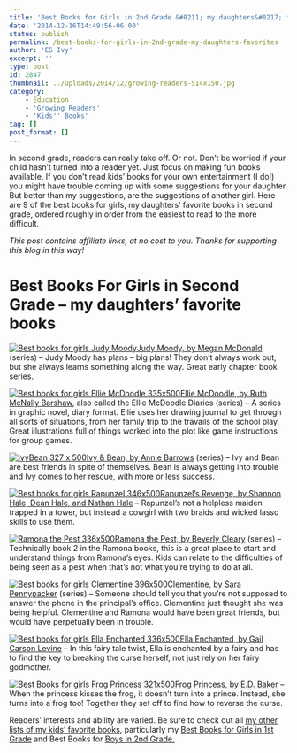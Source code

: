 ```yaml
---
title: 'Best Books for Girls in 2nd Grade &#8211; my daughters&#8217; favorites'
date: '2014-12-16T14:49:56-06:00'
status: publish
permalink: /best-books-for-girls-in-2nd-grade-my-daughters-favorites
author: 'ES Ivy'
excerpt: ''
type: post
id: 2847
thumbnail: ../uploads/2014/12/growing-readers-514x150.jpg
category:
    - Education
    - 'Growing Readers'
    - 'Kids'' Books'
tag: []
post_format: []
---
```

In second grade, readers can really take off. Or not. Don’t be worried if your child hasn’t turned into a reader yet. Just focus on making fun books available. If you don’t read kids’ books for your own entertainment (I do!) you might have trouble coming up with some suggestions for your daughter. But better than my suggestions, are the suggestions of another girl. Here are 9 of the best books for girls, my daughters’ favorite books in second grade, ordered roughly in order from the easiest to read to the more difficult.

*This post contains affiliate links, at no cost to you. Thanks for supporting this blog in this way!*

Best Books For Girls in Second Grade – my daughters’ favorite books
===================================================================

[![Best books for girls Judy Moody](../uploads/2014/12/Judy-Moody-451x500.jpg)Judy Moody, by Megan McDonald](http://www.amazon.com/gp/product/0763654116/ref=as_li_qf_sp_asin_il_tl?ie=UTF8&camp=1789&creative=9325&creativeASIN=0763654116&linkCode=as2&tag=esiv-20&linkId=5KYTYYSEVQ2EOTHP) (series) – Judy Moody has plans – big plans! They don’t always work out, but she always learns something along the way. Great early chapter book series.

[![Best books for girls Ellie McDoodle 335x500](../uploads/2014/12/Ellie-McDoodle-335x500.jpg)Ellie McDoodle, by Ruth McNally Barshaw](http://www.amazon.com/gp/product/1599907151/ref=as_li_qf_sp_asin_il_tl?ie=UTF8&camp=1789&creative=9325&creativeASIN=1599907151&linkCode=as2&tag=esiv-20&linkId=O4SH7LAX4COGRAY2), also called the Ellie McDoodle Diaries (series) – A series in graphic novel, diary format. Ellie uses her drawing journal to get through all sorts of situations, from her family trip to the travails of the school play. Great illustrations full of things worked into the plot like game instructions for group games.

[![IvyBean 327 x 500](../uploads/2014/12/IvyBean-327-x-500.jpg)Ivy &amp; Bean, by Annie Barrows](http://www.amazon.com/gp/product/0811864952/ref=as_li_qf_sp_asin_il_tl?ie=UTF8&camp=1789&creative=9325&creativeASIN=0811864952&linkCode=as2&tag=esiv-20&linkId=CMUQIXCTAJYPRGCS) (series) – Ivy and Bean are best friends in spite of themselves. Bean is always getting into trouble and Ivy comes to her rescue, with more or less success.

[![Best books for girls Rapunzel 346x500](../uploads/2014/12/Rapunzel-346x500.jpg)Rapunzel’s Revenge, by Shannon Hale, Dean Hale, and Nathan Hale](http://www.amazon.com/gp/product/1599902885/ref=as_li_qf_sp_asin_il_tl?ie=UTF8&camp=1789&creative=9325&creativeASIN=1599902885&linkCode=as2&tag=esiv-20&linkId=NU7FTYLRNHSMBE7G) – Rapunzel’s not a helpless maiden trapped in a tower, but instead a cowgirl with two braids and wicked lasso skills to use them.

[![Ramona the Pest 336x500](../uploads/2014/12/Ramona-the-Pest-336x500.jpg)Ramona the Pest, by Beverly Cleary](http://www.amazon.com/gp/product/0380709546/ref=as_li_qf_sp_asin_il_tl?ie=UTF8&camp=1789&creative=9325&creativeASIN=0380709546&linkCode=as2&tag=esiv-20&linkId=Z4NMCZUB4OYK27JF) (series) – Technically book 2 in the Ramona books, this is a great place to start and understand things from Ramona’s eyes. Kids can relate to the difficulties of being seen as a pest when that’s not what you’re trying to do at all.

[![Best books for girls Clementine 396x500](../uploads/2014/12/Clementine-396x500.jpg)Clementine, by Sara Pennypacker](http://www.amazon.com/gp/product/1423153731/ref=as_li_qf_sp_asin_il_tl?ie=UTF8&camp=1789&creative=9325&creativeASIN=1423153731&linkCode=as2&tag=esiv-20&linkId=F7QJR4BALSRA5MS2) (series) – Someone should tell you that you’re not supposed to answer the phone in the principal’s office. Clementine just thought she was being helpful. Clementine and Ramona would have been great friends, but would have perpetually been in trouble.

[![Best books for girls Ella Enchanted 336x500](../uploads/2014/12/Ella-Enchanted-336x500.jpg)Ella Enchanted, by Gail Carson Levine](http://www.amazon.com/gp/product/0064407055/ref=as_li_qf_sp_asin_il_tl?ie=UTF8&camp=1789&creative=9325&creativeASIN=0064407055&linkCode=as2&tag=esiv-20&linkId=73OWXBALAFMY5PLP) – In this fairy tale twist, Ella is enchanted by a fairy and has to find the key to breaking the curse herself, not just rely on her fairy godmother.

[![Best Books for girls Frog Princess 321x500](../uploads/2014/12/Frog-Princess-321x500.jpg)Frog Princess, by E.D. Baker](http://www.amazon.com/gp/product/1582349231/ref=as_li_qf_sp_asin_il_tl?ie=UTF8&camp=1789&creative=9325&creativeASIN=1582349231&linkCode=as2&tag=esiv-20&linkId=475Q5HKSGSOGX657) – When the princess kisses the frog, it doesn’t turn into a prince. Instead, she turns into a frog too! Together they set off to find how to reverse the curse.

Readers’ interests and ability are varied. Be sure to check out all [my other lists of my kids’ favorite books](http://192.168.1.34:4945/?p=2774), particularly my [Best Books for Girls in 1st Grade](http://192.168.1.34:4945/?p=2806) and Best Books for [Boys in 2nd Grade.](http://192.168.1.34:4945/?p=2793)